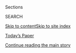 <div id="app">

<div>

<div class="NYTAppHideMasthead css-1r6wvpq e1suatyy0">

<div class="section css-ui9rw0 e1suatyy2">

<div class="css-eph4ug er09x8g0">

<div class="css-6n7j50">

</div>

<span class="css-1dv1kvn">Sections</span>

<div class="css-10488qs">

<span class="css-1dv1kvn">SEARCH</span>

</div>

[Skip to content](#site-content)[Skip to site
index](#site-index)

</div>

<div class="css-10698na e1huz5gh0">

</div>

</div>

<div id="masthead-bar-one" class="section hasLinks css-15hmgas e1csuq9d3">

<div class="css-uqyvli e1csuq9d0">

</div>

<div class="css-1uqjmks e1csuq9d1">

</div>

<div class="css-9e9ivx">

[](https://myaccount.nytimes3xbfgragh.onion/auth/login?response_type=cookie&client_id=vi)

</div>

<div class="css-1bvtpon e1csuq9d2">

[Today’s Paper](https://www.nytimes3xbfgragh.onion/section/todayspaper)

</div>

</div>

</div>

</div>

<div data-aria-hidden="false">

<div id="site-content" data-role="main">

<div id="top-wrapper" class="css-15p45cc eaca97t0" type="top">

<div id="top-slug" class="css-19x0jxb eaca97t1" hidden="">

Advertisement

</div>

[Continue reading the main
story](#after-top)

<div class="ad top-wrapper" style="text-align:center;height:100%;display:block;min-height:90px">

<div id="top" class="place-ad" data-position="top" data-size-key="top">

</div>

</div>

<div id="after-top">

</div>

</div>

<div id="byline" class="section css-15h4p1b e9abtgs0">

<div class="css-1j21atc e1svk9qx1">

<div class="css-nfcc9b e1svk9qx3">

<div class="css-cnx41t">

![Portrait of Ellen
Barry](https://static01.graylady3jvrrxbe.onion/images/2018/10/08/multimedia/author-ellen-barry/author-ellen-barry-thumbLarge.png)

</div>

<div class="css-vl9dhg e1svk9qx5">

<div class="css-1nrhkj6 e1svk9qx6">

# Ellen Barry

</div>

## <span></span>

Ellen Barry is the New England bureau chief of The New York Times.

<span class="css-dd5dyy">More**</span>

</div>

</div>

</div>

<div>

<div id="mid1-wrapper" class="css-1mn4oms eaca97t0" type="rank">

<div id="mid1-slug" class="css-1tag3rd eaca97t1">

Advertisement

</div>

[Continue reading the main
story](#after-mid1)

<div id="mid1" class="ad mid1-wrapper" style="text-align:center;height:100%;display:block">

</div>

<div id="after-mid1">

</div>

</div>

</div>

<div class="css-185go5a e1o5byef0">

<div class="css-15cbhtu">

  - [Latest](#stream-panel)
  - <span class="css-6n7j50">Search</span>
    <div class="control">
    <div class="label-container css-1dv1kvn">
    Search
    </div>
    <div class="css-wm4t3d">
    **<span id="clear-search-input" class="css-1dv1kvn">Clear this text
    input</span>
    </div>
    </div>
    <span class="css-1iovbfw"></span>

<div id="stream-panel" class="section css-8msx5b e1jz0cab1">

<div class="css-13mho3u">

1.  
    
    <div class="css-1cp3ece">
    
    <div class="css-1l4spti">
    
    [](/2020/07/31/us/dzhokhar-tsarnaev-boston-marathon-bomber.html)
    
    <div class="css-79elbk">
    
    ![](https://static01.graylady3jvrrxbe.onion/images/2020/07/31/us/31bostonbomber/31bostonbomber-thumbWide.jpg?quality=75&auto=webp&disable=upscale)
    
    </div>
    
    ## Boston Marathon Bomber’s Death Sentence Is Thrown Out by Court
    
    Dzhokhar Tsarnaev, who was convicted after bombings that killed
    three people and wounded more than 260, will receive a new
    penalty-phase trial.
    
    <div class="css-1nqbnmb ea5icrr0">
    
    By <span class="css-1n7hynb">Ellen
    Barry</span>
    
    </div>
    
    </div>
    
    <div class="css-1lc2l26 e1xfvim33">
    
    </div>
    
    </div>

2.  
    
    <div class="css-1cp3ece">
    
    <div class="css-1l4spti">
    
    [](/2020/07/22/us/coronavirus-northeast-governors.html)
    
    <div class="css-79elbk">
    
    ![](https://static01.graylady3jvrrxbe.onion/images/2020/07/21/us/00newengland1/merlin_173853822_f5307ec7-7453-4eef-bf1c-125c9c58b4ab-thumbWide.jpg?quality=75&auto=webp&disable=upscale)
    
    </div>
    
    ## U.S. Northeast, Pummeled in the Spring, Now Stands Out in Virus Control
    
    In just over two months, the Northeast has gone from the country’s
    worst coronavirus hot spot to its most controlled. “It’s acting like
    Europe,” one expert said.
    
    <div class="css-1nqbnmb ea5icrr0">
    
    By <span class="css-1n7hynb">Ellen
    Barry</span>
    
    </div>
    
    </div>
    
    <div class="css-1lc2l26 e1xfvim33">
    
    </div>
    
    </div>

3.  
    
    <div class="css-1cp3ece">
    
    <div class="css-1l4spti">
    
    [](/2020/07/01/us/somerville-polyamorous-domestic-partnership.html)
    
    <div class="css-79elbk">
    
    ![](https://static01.graylady3jvrrxbe.onion/images/2020/07/01/us/01POLYAMOROUS/01POLYAMOROUS-thumbWide.jpg?quality=75&auto=webp&disable=upscale)
    
    </div>
    
    ## A Massachusetts City Decides to Recognize Polyamorous Relationships
    
    The city of Somerville has broadened the definition of domestic
    partnership to include relationships between three or more adults,
    expanding access to health care.
    
    <div class="css-1nqbnmb ea5icrr0">
    
    By <span class="css-1n7hynb">Ellen
    Barry</span>
    
    </div>
    
    </div>
    
    <div class="css-1lc2l26 e1xfvim33">
    
    </div>
    
    </div>

4.  
    
    <div class="css-1cp3ece">
    
    <div class="css-1l4spti">
    
    [](/2020/06/24/us/holyoke-soldiers-home.html)
    
    <div class="css-79elbk">
    
    ![](https://static01.graylady3jvrrxbe.onion/images/2020/06/24/us/24virus-soldiershome/24virus-soldiershome-thumbWide-v2.jpg?quality=75&auto=webp&disable=upscale)
    
    </div>
    
    ## ‘Total Pandemonium’: What Went Wrong at a Veterans’ Home Where 76 Died
    
    An independent report on the coronavirus outbreak at the Holyoke
    Soldiers’ Home describes “the opposite of infection control,” as
    administrators combined wards of infected and uninfected patients.
    
    <div class="css-1nqbnmb ea5icrr0">
    
    By <span class="css-1n7hynb">Ellen
    Barry</span>
    
    </div>
    
    </div>
    
    <div class="css-1lc2l26 e1xfvim33">
    
    </div>
    
    </div>

5.  
    
    <div class="css-1cp3ece">
    
    <div class="css-1l4spti">
    
    [](/2020/06/17/us/george-floyd-protests.html)
    
    <div class="css-79elbk">
    
    ![](https://static01.graylady3jvrrxbe.onion/images/2020/06/19/us/19UNREST-CIVILRIGHTS-p1/00UNREST-CIVILRIGHTS-thumbWide-v2.jpg?quality=75&auto=webp&disable=upscale)
    
    </div>
    
    ## 7 Lessons (and Warnings) From Those Who Marched With Dr. King
    
    The tumult and passion of the past weeks have left the surviving
    veterans of the civil rights era with trepidation and hope.
    
    <div class="css-1nqbnmb ea5icrr0">
    
    By <span class="css-1n7hynb">Ellen
    Barry</span>
    
    </div>
    
    </div>
    
    <div class="css-1lc2l26 e1xfvim33">
    
    </div>
    
    </div>

6.  
    
    <div class="css-1cp3ece">
    
    <div class="css-1l4spti">
    
    [](/2020/06/02/us/coronavirus-meditation.html)
    
    <div class="css-79elbk">
    
    ![](https://static01.graylady3jvrrxbe.onion/images/2020/06/02/us/00virus-ripvanwinkle/00virus-ripvanwinkle-thumbWide.jpg?quality=75&auto=webp&disable=upscale)
    
    </div>
    
    ## ‘Did I Miss Anything?’: A Man Emerges From a 75-Day Silent Retreat
    
    Daniel Thorson went into a silent retreat in mid-March, meditating
    through 75 coronavirus news cycles, Boris Johnson’s hospitalization,
    social distancing and sourdough starter. Now he’s catching up.
    
    <div class="css-1nqbnmb ea5icrr0">
    
    By <span class="css-1n7hynb">Ellen
    Barry</span>
    
    </div>
    
    </div>
    
    <div class="css-1lc2l26 e1xfvim33">
    
    </div>
    
    </div>

7.  
    
    <div class="css-1cp3ece">
    
    <div class="css-1l4spti">
    
    [](/2020/06/01/us/george-floyd-protests-cleanup.html)
    
    <div class="css-79elbk">
    
    ![](https://static01.graylady3jvrrxbe.onion/images/2020/06/01/us/01UNREST-CLEANUP/merlin_173032311_a2ce4936-071f-4589-a1e4-7044eb96292d-thumbWide.jpg?quality=75&auto=webp&disable=upscale)
    
    </div>
    
    ## In Cities Battered by Protest, the Cleaning Crews Come Out
    
    Many protesters have volunteered to clean up after looting and
    vandalism, in the hope that the movement will not be defined by
    destruction.
    
    <div class="css-1nqbnmb ea5icrr0">
    
    By <span class="css-1n7hynb">Ellen
    Barry</span>
    
    </div>
    
    </div>
    
    <div class="css-1lc2l26 e1xfvim33">
    
    </div>
    
    </div>

8.  
    
    <div class="css-1cp3ece">
    
    <div class="css-1l4spti">
    
    [](/2020/05/24/us/they-survived-the-worst-battles-of-world-war-ii-and-died-of-the-virus.html)
    
    <div class="css-79elbk">
    
    ![](https://static01.graylady3jvrrxbe.onion/images/2020/05/22/us/00virus-veterans02-promo/00virus-veterans02-thumbWide.jpg?quality=75&auto=webp&disable=upscale)
    
    </div>
    
    ## They Survived the Worst Battles of World War II. And Died of the Virus.
    
    Inside the Holyoke Soldiers’ Home was a man who had served as a
    jailer to Hitler’s top aide. A man who had rescued Japanese kamikaze
    pilots from the sea. A man who carried memories of a concentration
    camp.
    
    <div class="css-1nqbnmb ea5icrr0">
    
    By <span class="css-1n7hynb">Ellen
    Barry</span>
    
    </div>
    
    </div>
    
    <div class="css-1lc2l26 e1xfvim33">
    
    </div>
    
    </div>

9.  
    
    <div class="css-1cp3ece">
    
    <div class="css-1l4spti">
    
    [](/2020/05/09/us/divorcing-parents-have-right-to-post-court-says.html)
    
    <div class="css-79elbk">
    
    ![](https://static01.graylady3jvrrxbe.onion/images/2020/05/09/us/00divorce/00divorce-thumbWide.jpg?quality=75&auto=webp&disable=upscale)
    
    </div>
    
    ## Divorcing Parents Have a Right to Post Their Stories Online, Court Says
    
    A ruling in Massachusetts finds that involuntary nondisparagement
    orders, commonly used to keep spouses from discussing their cases on
    social media, are unconstitutional.
    
    <div class="css-1nqbnmb ea5icrr0">
    
    By <span class="css-1n7hynb">Ellen
    Barry</span>
    
    </div>
    
    </div>
    
    <div class="css-1lc2l26 e1xfvim33">
    
    </div>
    
    </div>

10. 
    
    <div class="css-1cp3ece">
    
    <div class="css-1l4spti">
    
    [](/2020/04/25/us/coronavirus-chelsea-massachusetts.html)
    
    <div class="css-79elbk">
    
    ![](https://static01.graylady3jvrrxbe.onion/images/2020/04/26/us/26virus-chelsea02/merlin_171686601_7440f465-6d38-4502-ad64-5b6e9d75ad4c-thumbWide.jpg?quality=75&auto=webp&disable=upscale)
    
    </div>
    
    ## In a Crowded City, Leaders Struggle to Separate the Sick From the Well
    
    Chelsea, Mass., has an infection rate higher than any other
    community in the state. With families in cramped housing, it is
    difficult to contain the spread.
    
    <div class="css-1nqbnmb ea5icrr0">
    
    By <span class="css-1n7hynb">Ellen Barry</span>
    
    </div>
    
    </div>
    
    <div class="css-1lc2l26 e1xfvim33">
    
    </div>
    
    </div>

<div class="css-13mho3u">

<div class="css-1t62hi8">

<div class="css-1stvaey">

Show
More

<div>

<div style="border:0;clip:rect(0 0 0 0);height:1px;margin:-1px;overflow:hidden;white-space:nowrap;padding:0;width:1px;position:absolute" data-role="log" data-aria-live="assertive">

</div>

<div style="border:0;clip:rect(0 0 0 0);height:1px;margin:-1px;overflow:hidden;white-space:nowrap;padding:0;width:1px;position:absolute" data-role="log" data-aria-live="assertive">

</div>

<div style="border:0;clip:rect(0 0 0 0);height:1px;margin:-1px;overflow:hidden;white-space:nowrap;padding:0;width:1px;position:absolute" data-role="log" data-aria-live="polite">

</div>

<div style="border:0;clip:rect(0 0 0 0);height:1px;margin:-1px;overflow:hidden;white-space:nowrap;padding:0;width:1px;position:absolute" data-role="log" data-aria-live="polite">

</div>

</div>

</div>

</div>

</div>

</div>

<div class="css-g6hk37 supplemental">

<div id="mid2-wrapper" class="css-10wkyv7 eaca97t0" type="lede">

<div id="mid2-slug" class="css-1tag3rd eaca97t1">

Advertisement

</div>

[Continue reading the main
story](#after-mid2)

<div id="mid2" class="ad mid2-wrapper" style="text-align:center;height:100%;display:block;min-height:250px">

</div>

<div id="after-mid2">

</div>

</div>

## Follow Elsewhere

<div class="module-body">

  - [**<span data-aria-hidden="true">EllenBarryNYT</span><span class="css-1dv1kvn">twitter
    page for EllenBarryNYT</span>](https://twitter.com/EllenBarryNYT)

</div>

## Feedback? Questions?

<div class="css-hftqp3">

Include your name, the article headline, and your message.

</div>

Email Author

</div>

</div>

</div>

</div>

</div>

</div>

## Site Index

<div>

</div>

## Site Information Navigation

  - [© <span>2020</span> <span>The New York Times
    Company</span>](https://help.nytimes3xbfgragh.onion/hc/en-us/articles/115014792127-Copyright-notice)

<!-- end list -->

  - [NYTCo](https://www.nytco.com/)
  - [Contact
    Us](https://help.nytimes3xbfgragh.onion/hc/en-us/articles/115015385887-Contact-Us)
  - [Work with us](https://www.nytco.com/careers/)
  - [Advertise](https://nytmediakit.com/)
  - [T Brand Studio](http://www.tbrandstudio.com/)
  - [Your Ad
    Choices](https://www.nytimes3xbfgragh.onion/privacy/cookie-policy#how-do-i-manage-trackers)
  - [Privacy](https://www.nytimes3xbfgragh.onion/privacy)
  - [Terms of
    Service](https://help.nytimes3xbfgragh.onion/hc/en-us/articles/115014893428-Terms-of-service)
  - [Terms of
    Sale](https://help.nytimes3xbfgragh.onion/hc/en-us/articles/115014893968-Terms-of-sale)
  - [Site
    Map](https://spiderbites.nytimes3xbfgragh.onion)
  - [Help](https://help.nytimes3xbfgragh.onion/hc/en-us)
  - [Subscriptions](https://www.nytimes3xbfgragh.onion/subscription?campaignId=37WXW)

</div>

</div>
